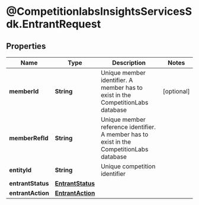 # @CompetitionlabsInsightsServicesSdk.EntrantRequest

## Properties

Name | Type | Description | Notes
------------ | ------------- | ------------- | -------------
**memberId** | **String** | Unique member identifier. A member has to exist in the CompetitionLabs database | [optional] 
**memberRefId** | **String** | Unique member reference identifier. A member has to exist in the CompetitionLabs database | 
**entityId** | **String** | Unique competition identifier | 
**entrantStatus** | [**EntrantStatus**](EntrantStatus.md) |  | 
**entrantAction** | [**EntrantAction**](EntrantAction.md) |  | 


